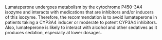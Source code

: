 Lumateperone undergoes metabolism by the cytochrome P450-3A4 isozyme and interacts with medications that are inhibitors and/or inducers of this isozyme. Therefore, the recommendation is to avoid lumateperone in patients taking a CYP3A4 inducer or moderate to potent CYP3A4 inhibitors. Also, lumateperone is likely to interact with alcohol and other sedatives as it produces sedation, especially at lower dosages.